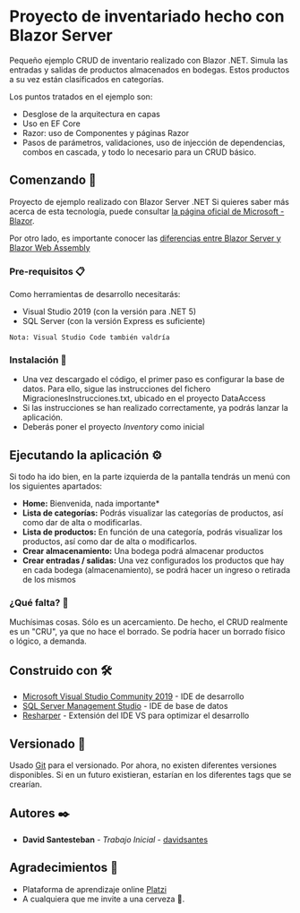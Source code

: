 # Proyecto de inventariado hecho con Blazor Server
Pequeño ejemplo CRUD de inventario realizado con Blazor .NET. Simula las entradas y salidas de productos almacenados en bodegas. Estos productos a su vez están clasificados en categorías.

Los puntos tratados en el ejemplo son:
* Desglose de la arquitectura en capas
* Uso en EF Core
* Razor: uso de Componentes y páginas Razor
* Pasos de parámetros, validaciones, uso de injección de dependencias, combos en cascada, y todo lo necesario para un CRUD básico.

## Comenzando 🚀

Proyecto de ejemplo realizado con Blazor Server .NET
Si quieres saber más acerca de esta tecnología, puede consultar [la página oficial de Microsoft - Blazor](https://dotnet.microsoft.com/apps/aspnet/web-apps/blazor).

Por otro lado, es importante conocer las [diferencias entre Blazor Server y Blazor Web Assembly](https://www.programmingwithwolfgang.com/blazor-server-vs-blazor-webassembly/)

### Pre-requisitos 📋

Como herramientas de desarrollo necesitarás:
* Visual Studio 2019 (con la versión para .NET 5)
* SQL Server (con la versión Express es suficiente)

```
Nota: Visual Studio Code también valdría
```

### Instalación 🔧

* Una vez descargado el código, el primer paso es configurar la base de datos. Para ello, sigue las instrucciones del fichero MigracionesInstrucciones.txt, ubicado en el proyecto DataAccess
* Si las instrucciones se han realizado correctamente, ya podrás lanzar la aplicación.
* Deberás poner el proyecto _Inventory_ como inicial

## Ejecutando la aplicación ⚙️

Si todo ha ido bien, en la parte izquierda de la pantalla tendrás un menú con los siguientes apartados:
* **Home:** Bienvenida, nada importante* 
* **Lista de categorías:** Podrás visualizar las categorías de productos, así como dar de alta o modificarlas.
* **Lista de productos:** En función de una categoría, podrás visualizar los productos, así como dar de alta o modificarlos.
* **Crear almacenamiento:** Una bodega podrá almacenar productos
* **Crear entradas / salidas:** Una vez configurados los productos que hay en cada bodega (almacenamiento), se podrá hacer un ingreso o retirada de los mismos

### ¿Qué falta? 🔩

Muchísimas cosas. Sólo es un acercamiento. De hecho, el CRUD realmente es un "CRU", ya que no hace el borrado. Se podría hacer un borrado físico o lógico, a demanda.

## Construido con 🛠️

* [Microsoft Visual Studio Community 2019](https://visualstudio.microsoft.com/es/vs/) - IDE  de desarrollo
* [SQL Server Management Studio](https://docs.microsoft.com/es-es/sql/?view=sql-server-ver15/) - IDE de base de datos
* [Resharper](https://www.jetbrains.com/es-es/resharper/) - Extensión del IDE VS para optimizar el desarrollo

## Versionado 📌

Usado [Git](https://git-scm.com//) para el versionado. Por ahora, no existen diferentes versiones disponibles. Si en un futuro existieran, estarían en los diferentes tags que se crearían.

## Autores ✒️

* **David Santesteban** - *Trabajo Inicial* - [davidsantes](https://github.com/davidsantes)

## Agradecimientos 🎁

* Plataforma de aprendizaje online [Platzi](https://platzi.com/)
* A cualquiera que me invite a una cerveza 🍺. 
